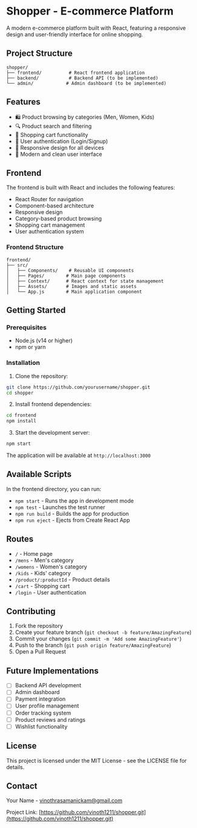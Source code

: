 # Shopper - E-commerce Platform

A modern e-commerce platform built with React, featuring a responsive design and user-friendly interface for online shopping.

## Project Structure

```
shopper/
├── frontend/          # React frontend application
├── backend/           # Backend API (to be implemented)
└── admin/            # Admin dashboard (to be implemented)
```

## Features

- 🛍️ Product browsing by categories (Men, Women, Kids)
- 🔍 Product search and filtering
- 🛒 Shopping cart functionality
- 👤 User authentication (Login/Signup)
- 📱 Responsive design for all devices
- 🎨 Modern and clean user interface

## Frontend

The frontend is built with React and includes the following features:

- React Router for navigation
- Component-based architecture
- Responsive design
- Category-based product browsing
- Shopping cart management
- User authentication system

### Frontend Structure

```
frontend/
├── src/
│   ├── Components/    # Reusable UI components
│   ├── Pages/        # Main page components
│   ├── Context/      # React context for state management
│   ├── Assets/       # Images and static assets
│   └── App.js        # Main application component
```

## Getting Started

### Prerequisites

- Node.js (v14 or higher)
- npm or yarn

### Installation

1. Clone the repository:

```bash
git clone https://github.com/yourusername/shopper.git
cd shopper
```

2. Install frontend dependencies:

```bash
cd frontend
npm install
```

3. Start the development server:

```bash
npm start
```

The application will be available at `http://localhost:3000`

## Available Scripts

In the frontend directory, you can run:

- `npm start` - Runs the app in development mode
- `npm test` - Launches the test runner
- `npm run build` - Builds the app for production
- `npm run eject` - Ejects from Create React App

## Routes

- `/` - Home page
- `/mens` - Men's category
- `/womens` - Women's category
- `/kids` - Kids' category
- `/product/:productId` - Product details
- `/cart` - Shopping cart
- `/login` - User authentication

## Contributing

1. Fork the repository
2. Create your feature branch (`git checkout -b feature/AmazingFeature`)
3. Commit your changes (`git commit -m 'Add some AmazingFeature'`)
4. Push to the branch (`git push origin feature/AmazingFeature`)
5. Open a Pull Request

## Future Implementations

- [ ] Backend API development
- [ ] Admin dashboard
- [ ] Payment integration
- [ ] User profile management
- [ ] Order tracking system
- [ ] Product reviews and ratings
- [ ] Wishlist functionality

## License

This project is licensed under the MIT License - see the LICENSE file for details.

## Contact

Your Name - vinothrasamanickam@gmail.com

Project Link: [https://github.com/vinoth1211/shopper.git](https://github.com/vinoth1211/shopper.git)
